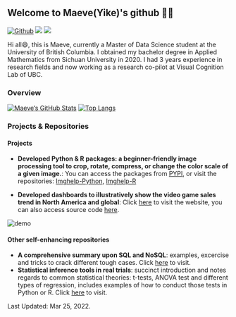 ## Welcome to Maeve(Yike)'s github 👋🌱

[![Github](https://img.shields.io/badge/-Github-000?style=flat&logo=Github&logoColor=green)](https://github.com/MaeveShi)
[![](https://img.shields.io/badge/LinkedIn-Maeve(yike)-forestgreen)](https://www.linkedin.com/in/yike-shi/)
[![](https://img.shields.io/badge/Gmail-shiyike0909%40gmail.com-darkgreen)](shiyike0909@gmail.com)

Hi all😄, this is Maeve, currently a Master of Data Science student at the University of British Columbia. I obtained my bachelor degree in Applied Mathematics from Sichuan University in 2020.  I had 3 years experience in research fields and now working as a research co-pilot at Visual Cognition Lab of UBC. 

### Overview

[![Maeve‘s GitHub Stats](https://github-readme-stats.vercel.app/api?username=MaeveShi&show_icons=true&count_private=true&theme=merko)](https://github.com/MaeveShi)
[![Top Langs](https://github-readme-stats.vercel.app/api/top-langs/?username=MaeveShi&layout=compact&theme=gruvbox&langs_count=10)](https://github.com/MaeveShi/github-readme-stats)

### Projects & Repositories

#### Projects
- **Developed Python & R packages: a beginner-friendly image processing tool to crop, rotate, compress, or change the color scale of a given image.**: 
You can access the packages from [PYPI](https://pypi.org/project/imghelp/), or visit the repositories: [Imghelp-Python](https://github.com/UBC-MDS/imghelp), [Imghelp-R](https://github.com/UBC-MDS/ImgHelpR)

- **Developed dashboards to illustratively show the video game sales trend in North America and global**: Click [here](https://video-game-dashboard.herokuapp.com) to visit the website, you can also access source code [here](https://github.com/UBC-MDS/video_game_sales_dashboard).

![demo](https://github.com/UBC-MDS/video_game_sales_dashboard/blob/main/src/fig/demo_py.gif) 

#### Other self-enhancing repositories

- **A comprehensive summary upon SQL and NoSQL**: examples, excercise and tricks to crack different tough cases. Click [here]() to visit.
- **Statistical inference tools in real trials**: succinct introduction and notes regards to common statistical theories: t-tests, ANOVA test and different types of regression, includes examples of how to conduct those tests in Python or R. Click [here]() to visit.



Last Updated: Mar 25, 2022.

